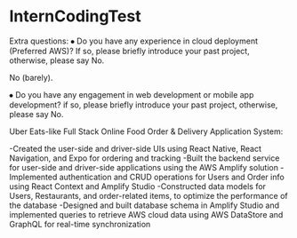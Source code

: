 # InternCodingTest

Extra questions:
⦁	Do you have any experience in cloud deployment (Preferred AWS)? If so, please briefly introduce your past project, otherwise, please say No. 

No (barely).

⦁	Do you have any engagement in web development or mobile app development? if so, please briefly introduce your past project, otherwise, please say No.

Uber Eats-like Full Stack Online Food Order & Delivery Application System:

-Created the user-side and driver-side UIs using React Native, React Navigation, and Expo for ordering and tracking
-Built the backend service for user-side and driver-side applications using the AWS Amplify solution
-Implemented authentication and CRUD operations for Users and Order info using React Context and Amplify Studio
-Constructed data models for Users, Restaurants, and order-related items, to optimize the performance of the database
-Designed and built database schema in Amplify Studio and implemented queries to retrieve AWS cloud data using AWS DataStore and GraphQL for real-time synchronization


